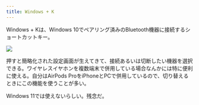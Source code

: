 ```yaml
---
title: Windows + K
---
```

Windows + Kは、Windows 10でペアリング済みのBluetooth機器に接続するショートカットキー。

![](https://lh4.googleusercontent.com/UfphZSboF5gPvl0iErERABR9yXxiIZ1BJlBkDrfnNd-enMMc9pMwIEMASv4EaYj9dLNCRJKqFJ6IJiJXjEmAC8ivuYgU-VCeGVMG4xPkqBFSlSobfZr-fsYe0RodEOAa39v7vF_5D02F5nOPI_MWvJ5pC9MVXNEobjbbPsI9n0gmTeZ1pE-E0_x9)

押すと簡略化された設定画面が生えてきて、接続あるいは切断したい機器を選択できる。ワイヤレスイヤホンを複数端末で併用している場合なんかには特に便利に使える。自分はAirPods ProをiPhoneとPCで併用しているので、切り替えるときにこの機能を使うことが多い。

Windows 11では使えないらしい。残念だ。
